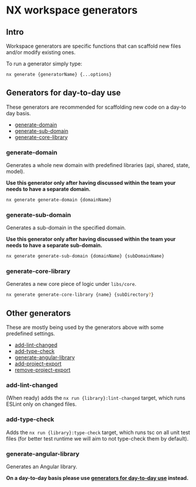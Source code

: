 # NX workspace generators

## Intro

Workspace generators are specific functions that can scaffold new files and/or modify existing ones.

To run a generator simply type:

```sh
nx generate {generatorName} {...options}
```

## Generators for day-to-day use

These generators are recommended for scaffolding new code on a day-to day basis.

- [generate-domain](#generate-domain)
- [generate-sub-domain](#generate-sub-domain)
- [generate-core-library](#generate-core-library)

### generate-domain

Generates a whole new domain with predefined libraries (api, shared, state, model).

**Use this generator only after having discussed within the team your needs to have a separate domain.**

```sh
nx generate generate-domain {domainName}
```

### generate-sub-domain

Generates a sub-domain in the specified domain.

**Use this generator only after having discussed within the team your needs to have a separate sub-domain.**

```sh
nx generate generate-sub-domain {domainName} {subDomainName}
```

### generate-core-library

Generates a new core piece of logic under `libs/core`.

```sh
nx generate generate-core-library {name} {subDirectory?}
```

## Other generators

These are mostly being used by the generators above with some predefined settings.

- [add-lint-changed](#add-lint-changed)
- [add-type-check](#add-type-check)
- [generate-angular-library](#generate-angular-library)
- [add-project-export](#add-project-export)
- [remove-project-export](#remove-project-export)

### add-lint-changed

(When ready) adds the `nx run {library}:lint-changed` target, which runs ESLint only on changed files.

### add-type-check

Adds the `nx run {library}:type-check` target, which runs tsc on all unit test files (for better test runtime we will aim to not type-check them by default).

### generate-angular-library

Generates an Angular library.

**On a day-to-day basis please use [generators for day-to-day use](#generators-for-day-to-day-use) instead.**
